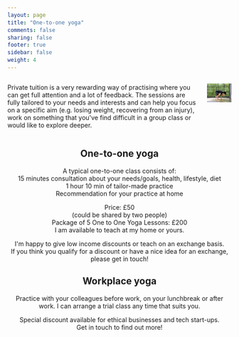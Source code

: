 ```yaml
---
layout: page
title: "One-to-one yoga"
comments: false
sharing: false
footer: true
sidebar: false
weight: 4
---
```


<div class="columns">

<p>Private tuition is a very rewarding way of practising where you can get full attention and a lot of feedback. The sessions are fully tailored to your needs and interests and can help you focus on a specific aim (e.g. losing weight, recovering from an injury), work on something that you've find difficult in a group class or would like to explore deeper.</p>

<p class="centeredimage"><img src="../images/Bakasana.jpg" alt="Bakasana"></img></p>

</div>

<div style="text-align: center;">

<h2>One-to-one yoga</h2>

<p>A typical one-to-one class consists of:<br />
        15 minutes consultation about your needs/goals, health, lifestyle, diet<br />
		1 hour 10 min of tailor-made practice<br />
		Recommendation for your practice at home</p>

<p>Price: £50<br />
(could be shared by two people)<br />
Package of 5 One to One Yoga Lessons: £200<br />
I am available to teach at my home or yours.</p>

<p>I'm happy to give low income discounts or teach on an exchange basis.<br/>
	If you think you qualify for a discount or have a nice idea for an exchange,<br/>
	please get in touch!</p>


<h2>Workplace yoga</h2>


<p>Practice with your colleagues before work, on your lunchbreak or after work. I can arrange a trial class any time that suits you.</p>

<p>Special discount available for ethical businesses and tech start-ups.<br />
Get in touch to find out more!</p>

</div>